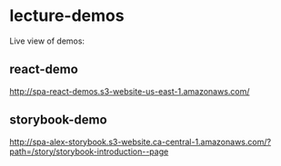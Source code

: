 # lecture-demos

Live view of demos:

## react-demo
http://spa-react-demos.s3-website-us-east-1.amazonaws.com/ 

## storybook-demo
http://spa-alex-storybook.s3-website.ca-central-1.amazonaws.com/?path=/story/storybook-introduction--page
